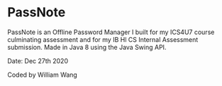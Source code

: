 # PassNote
PassNote is an Offline Password Manager I built for my ICS4U7 course culminating assessment and for my IB Hl CS Internal Assessment submission.
Made in Java 8 using the Java Swing API.

Date: Dec 27th 2020

Coded by William Wang
